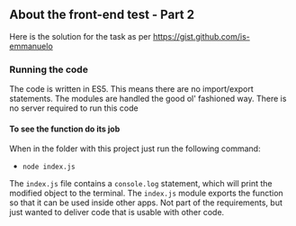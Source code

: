 ## About the front-end test - Part 2

Here is the solution for the task as per https://gist.github.com/is-emmanuelo



### Running the code

The code is written in ES5. This means there are no import/export statements. The modules are handled the good ol' fashioned way.
There is no server required to run this code

#### To see the function do its job
When in the folder with this project just run the following command:
* `node index.js`

The `index.js` file contains a `console.log` statement, which will print the modified object to the terminal. The `index.js` module exports the function so that it can be used inside other apps. Not part of the requirements, but just wanted to deliver code that is usable with other code.
